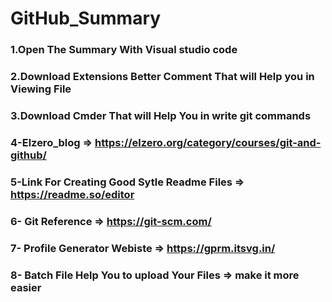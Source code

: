 # GitHub_Summary
### 1.Open The Summary With Visual studio code 
### 2.Download Extensions Better Comment That will Help you in Viewing File
### 3.Download Cmder That will Help You in write git commands 
### 4-Elzero_blog => https://elzero.org/category/courses/git-and-github/
### 5-Link For Creating Good Sytle Readme Files => https://readme.so/editor
### 6- Git Reference => https://git-scm.com/
### 7- Profile Generator Webiste => https://gprm.itsvg.in/
### 8- Batch File Help You to upload Your Files => make it more easier

